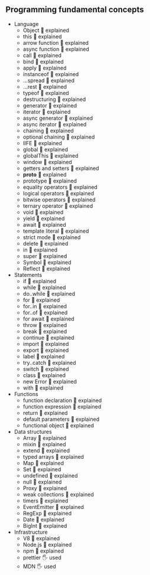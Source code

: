 ## Programming fundamental concepts

- Language
  - Object 🙋 explained 
  - this 🙋 explained
  - arrow function 🙋 explained
  - async function 🙋 explained
  - call 🙋 explained
  - bind 🙋 explained
  - apply 🙋 explained
  - instanceof 🙋 explained
  - ...spread 🙋 explained
  - ...rest 🙋 explained
  - typeof 🙋 explained 
  - destructuring 🙋 explained
  - generator 🙋 explained
  - iterator 🙋 explained
  - async generator 🙋 explained
  - async iterator 🙋 explained
  - chaining 🙋 explained
  - optional chaining 🙋 explained
  - IIFE 🙋 explained
  - global 🙋 explained
  - globalThis 🙋 explained
  - window 🙋 explained
  - getters and setters 🙋 explained
  - __proto__ 🙋 explained
  - prototype 🙋 explained
  - equality operators 🙋 explained
  - logical operators 🙋 explained
  - bitwise operators 🙋 explained
  - ternary operator 🙋 explained
  - void 🙋 explained
  - yield 🙋 explained
  - await 🙋 explained
  - template literal 🙋 explained
  - strict mode 🙋 explained
  - delete 🙋 explained
  - in 🙋 explained
  - super 🙋 explained
  - Symbol 🙋 explained
  - Reflect 🙋 explained
- Statements
  - if 🙋 explained
  - while 🙋 explained
  - do..while 🙋 explained
  - for 🙋 explained
  - for..in 🙋 explained
  - for..of 🙋 explained
  - for await 🙋 explained
  - throw 🙋 explained
  - break 🙋 explained
  - continue 🙋 explained
  - import 🙋 explained
  - export 🙋 explained
  - label 🙋 explained
  - try..catch 🙋 explained
  - switch 🙋 explained
  - class 🙋 explained
  - new Error 🙋 explained
  - with 🙋 explained
- Functions
  - function declaration 🙋 explained
  - function expression 🙋 explained
  - return 🙋 explained
  - default parameters 🙋 explained
  - functional object 🙋 explained
- Data structures
  - Array 🙋 explained
  - mixin 🙋 explained
  - extend 🙋 explained
  - typed arrays 🙋 explained
  - Map 🙋 explained
  - Set 🙋 explained
  - undefined 🙋 explained
  - null 🙋 explained
  - Proxy 🙋 explained
  - weak collections 🙋 explained
  - timers 🙋 explained
  - EventEmitter 🙋 explained
  - RegExp 🙋 explained
  - Date 🙋 explained
  - BigInt 🙋 explained
- Infrastructure
  - V8 🙋 explained
  - Node.js 🙋 explained
  - npm 🙋 explained
  - prettier 🖐️ used
  - MDN 🖐️ used
